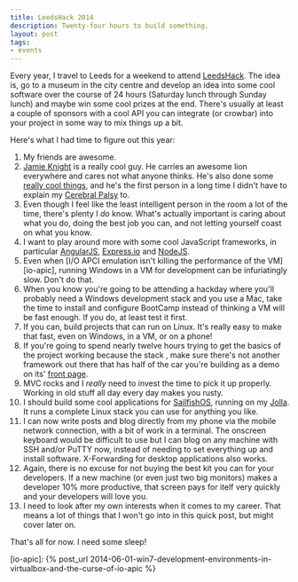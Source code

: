 ```yaml
---
title: LeedsHack 2014
description: Twenty-four hours to build something.
layout: post
tags: 
- events
---
```


Every year, I travel to Leeds for a weekend to attend [LeedsHack][leedshack]. The idea is, go to a museum in the city centre and develop an idea into some cool software over the course of 24 hours (Saturday lunch through Sunday lunch) and maybe win some cool prizes at the end. There's usually at least a couple of sponsors with a cool API you can integrate (or crowbar) into your project in some way to mix things up a bit.

Here's what I had time to figure out this year:

1. My friends are awesome.
2. [Jamie Knight][jamie] is a really cool guy. He carries an awesome lion everywhere and cares not what anyone thinks. He's also done some [really cool things][jk-urlsearch], and he's the first person in a long time I didn't have to explain my [Cerebral Palsy][cerebralpalsy] to.
3. Even though I feel like the least intelligent person in the room a lot of the time, there's plenty I *do* know. What's actually important is caring about what you do, doing the best job you can, and not letting yourself coast on what you know. 
4. I want to play around more with some cool JavaScript frameworks, in particular [AngularJS][angular], [Express.io][expressio] and [NodeJS][node].
5. Even when [I/O APCI emulation isn't killing the performance of the VM][io-apic], running Windows in a VM for development can be infuriatingly slow. Don't do that.
6. When you know you're going to be attending a hackday where you'll probably need a Windows development stack and you use a Mac, take the time to install and configure BootCamp instead of thinking a VM will be fast enough. If you do, at least test it first.
7. If you can, build projects that can run on Linux. It's really easy to make that fast, even on Windows, in a VM, or on a phone!
8. If you're going to spend nearly twelve hours trying to get the basics of the project working because the stack , make sure there's not another framework out there that has half of the car you're building as a demo on its' [front page][expressio-demo].
9. MVC rocks and I *really* need to invest the time to pick it up properly. Working in old stuff all day every day makes you rusty.
10. I should build some cool applications for [SailfishOS][sailfish], running on my [Jolla][jolla]. It runs a complete Linux stack you can use for anything you like. 
11. I can now write posts and blog directly from my phone via the mobile network connection, with a bit of work in a terminal. The onscreen keyboard would be difficult to use but I can blog on any machine with SSH and/or PuTTY now, instead of needing to set everything up and install software. X-Forwarding for desktop applications also works.
12. Again, there is no excuse for not buying the best kit you can for your developers. If a new machine (or even just two big monitors) makes a developer 10% more productive, that screen pays for itelf very quickly and your developers will love you.
13. I need to look after my own interests when it comes to my career. That means a lot of things that I won't go into in this quick post, but might cover later on.

That's all for now. I need some sleep!

[leedshack]: http://leedshack.org
[jamie]: http://jkg3.com
[jk-urlsearch]: http://jkg3.com/Journal/making-grep-an-order-of-magnitude-or-more-faster
[cerebralpalsy]: http://www.nhs.uk/conditions/Cerebral-palsy/Pages/Introduction.aspx
[angular]: https://angularjs.org
[expressio]: http://express-io.org
[expressio-demo]: http://express-io.org/live
[node]: http://nodejs.org
[sailfish]: https://sailfishos.org
[jolla]: http://jolla.com
[io-apic]: {% post_url 2014-06-01-win7-development-environments-in-virtualbox-and-the-curse-of-io-apic %}
